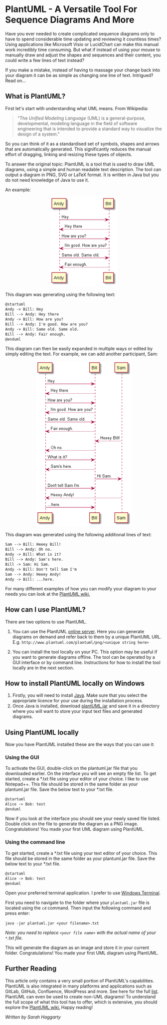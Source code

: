 # PlantUML - A Versatile Tool For Sequence Diagrams And More

Have you ever needed to create complicated sequence diagrams only to have to spend considerable time updating and reviewing it countless times? Using applications like Microsoft Visio or LucidChart can make this manual work incredibly time consuming. But what if instead of using your mouse to manually draw and adjust the shapes and sequences and their content, you could write a few lines of text instead? 

If you make a mistake, instead of having to massage your change back into your diagram it can be as simple as changing one line of text. Intrigued? Read on...

## What is PlantUML?

First let's start with understanding what UML means. From Wikipedia: 

>"The *Unified Modeling Language* (UML) is a general-purpose, developmental, modeling language in the field of software engineering that is intended to provide a standard way to visualize the design of a system."

So you can think of it as a standardised set of symbols, shapes and arrows that are automatically generated. This significantly reduces the manual effort of dragging, linking and resizing these types of objects.

To answer the original topic: PlantUML is a tool that is used to draw UML diagrams, using a simple and human readable text description. The tool can output a diagram in PNG, SVG or LaTeX format. It is written in Java but you do not need knowledge of Java to use it.

An example:
<p align="center">
  <img  src="..\assets\jokediagram.png">
</p>

This diagram was generating using the following text:

<pre><code>@startuml
Andy -> Bill: Hey
Bill --> Andy: Hey there
Andy -> Bill: How are you?
Bill --> Andy: I'm good. How are you?
Andy -> Bill: Same old. Same old.
Bill --> Andy: Fair enough.
@enduml
</code></pre>

This diagram can then be easily expanded in multiple ways or edited by simply editing the text. For example, we can add another participant, Sam:

<p align="center">
  <img  src="..\assets\jokediagram2.png">
</p>

This diagram was generated using the following additional lines of text:

<pre><code>Sam --> Bill: Heeey Bill!
Bill --> Andy: Oh no.
Andy -> Bill: What is it?
Bill --> Andy: Sam's here.
Bill -> Sam: Hi Sam.
Andy -> Bill: Don't tell Sam I'm
Sam --> Andy: Heeey Andy! 
Andy -> Bill: ...here.
</code></pre>

For many different examples of how you can modify your diagram to your needs you can look at the [PlantUML wiki.](https://plantuml.com/sequence-diagram)

## How can I use PlantUML?

There are two options to use PlantUML. 

1. You can use the PlantUML [online server](http://plantuml.com/plantuml). Here you can generate diagrams on demand and refer back to them by a unique PlantUML URL. E.g. `http://www.plantuml.com/plantuml/png/<unique string here>`

2. You can install the tool locally on your PC. This option may be useful if you want to generate diagrams offline. The tool can be operated by a GUI interface or by command line. Instructions for how to install the tool locally are in the next section.

## How to install PlantUML locally on Windows

1. Firstly, you will need to install [Java](https://www.java.com/en/download/). Make sure that you select the appropriate licence for your use during the installation process.
2. Once Java is installed, download [plantUML.jar](http://sourceforge.net/projects/plantuml/files/plantuml.jar/download) and save it in a directory where you will want to store your input text files and generated diagrams.

## Using PlantUML locally

Now you have PlantUML installed these are the ways that you can use it:

### Using the GUI

To activate the GUI, double-click on the plantuml.jar file that you downloaded earlier. On the interface you will see an empty file list. To get started, create a *.txt file using your editor of your choice. I like to use Notepad++. This file should be stored in the same folder as your plantuml.jar file. Save the below text to your *.txt file.

<pre><code>@startuml
Alice -> Bob: test
@enduml
</code></pre>

Now if you look at the interface you should see your newly saved file listed. Double click on the file to generate the diagram as a PNG image. Congratulations! You made your first UML diagram using PlantUML.

### Using the command line

To get started, create a *.txt file using your text editor of your choice. This file should be stored in the same folder as your plantuml.jar file. Save the below text to your *.txt file.

<pre><code>@startuml
Alice -> Bob: test
@enduml
</code></pre>

Open your preferred terminal application. I prefer to use [Windows Terminal](https://www.microsoft.com/en-us/p/windows-terminal/9n0dx20hk701?activetab=pivot:overviewtab).

First you need to navigate to the folder where your `plantuml.jar` file is located using the `cd` command. Then input the following command and press enter:

`java -jar plantuml.jar <your filename>.txt`

*Note: you need to replace `<your file name>` with the actual name of your `*`.txt file.*

This will generate the diagram as an image and store it in your current folder. Congratulations! You made your first UML diagram using PlantUML.

## Further Reading

This article only contains a very small portion of PlantUML's capabilities. PlantUML is also integrated in many platforms and applications such as GitLab, GitHub, Confluence, WordPress and more. See here for the full [list](https://plantuml.com/running). PlantUML can even be used to create non-UML diagrams! To understand the full scope of what this tool has to offer, which is extensive, you should explore the [PlantUML wiki.](https://plantuml.com/sequence-diagram) Happy reading!

*Written by Sarah Haggarty*